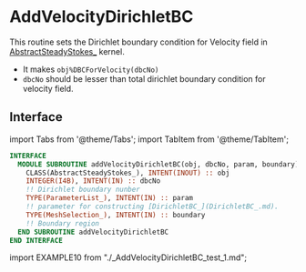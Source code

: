 # AddVelocityDirichletBC

This routine sets the Dirichlet boundary condition for Velocity field in [AbstractSteadyStokes_](../AbstractSteadyStokes/AbstractSteadyStokes_.md) kernel.

- It makes `obj%DBCForVelocity(dbcNo)`
- `dbcNo` should be lesser than total dirichlet boundary condition for velocity field.

## Interface

import Tabs from '@theme/Tabs';
import TabItem from '@theme/TabItem';

<Tabs>
<TabItem value="interface" label="܀ Interface" default>

```fortran
INTERFACE
  MODULE SUBROUTINE addVelocityDirichletBC(obj, dbcNo, param, boundary)
    CLASS(AbstractSteadyStokes_), INTENT(INOUT) :: obj
    INTEGER(I4B), INTENT(IN) :: dbcNo
    !! Dirichlet boundary nunber
    TYPE(ParameterList_), INTENT(IN) :: param
    !! parameter for constructing [DirichletBC_](DirichletBC_.md).
    TYPE(MeshSelection_), INTENT(IN) :: boundary
    !! Boundary region
  END SUBROUTINE addVelocityDirichletBC
END INTERFACE
```

</TabItem>

<TabItem value="example" label="️܀ See example">

import EXAMPLE10 from "./_AddVelocityDirichletBC_test_1.md";

<EXAMPLE10 />

</TabItem>

<TabItem value="close" label="↢ ">

</TabItem>
</Tabs>
